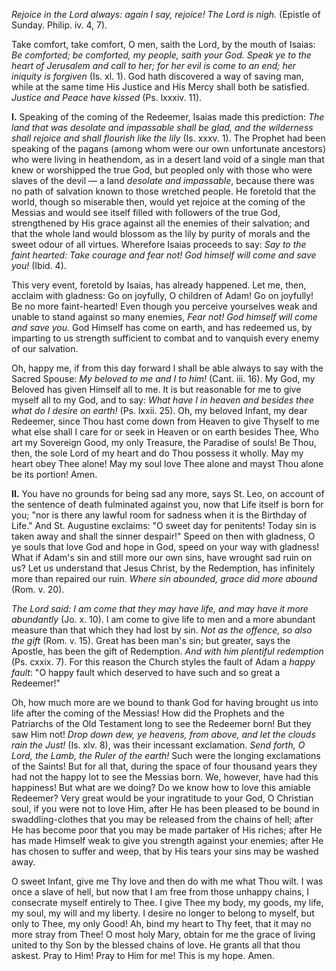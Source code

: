 
*Rejoice in the Lord always: again I say, rejoice! The Lord is nigh.* (Epistle of Sunday. Philip. iv. 4, 7).

Take comfort, take comfort, O men, saith the Lord, by the mouth of Isaias: *Be comforted; be comforted, my people, saith your God. Speak ye to the heart of Jerusalem and call to her; for her evil is come to an end; her iniquity is forgiven* (Is. xl. 1). God hath discovered a way of saving man, while at the same time His Justice and His Mercy shall both be satisfied. *Justice and Peace have kissed* (Ps. lxxxiv. 11).

**I\.** Speaking of the coming of the Redeemer, Isaias made this prediction: *The land that was desolate and impassable shall be glad, and the wilderness shall rejoice and shall flourish like the lily* (Is. xxxv. 1). The Prophet had been speaking of the pagans (among whom were our own unfortunate ancestors) who were living in heathendom, as in a desert land void of a single man that knew or worshipped the true God, but peopled only with those who were slaves of the devil — a land *desolate and impassable*, because there was no path of salvation known to those wretched people. He foretold that the world, though so miserable then, would yet rejoice at the coming of the Messias and would see itself filled with followers of the true God, strengthened by His grace against all the enemies of their salvation; and that the whole land would blossom as the lily by purity of morals and the sweet odour of all virtues. Wherefore Isaias proceeds to say: *Say to the faint hearted: Take courage and fear not! God himself will come and save you!* (Ibid. 4).

This very event, foretold by Isaias, has already happened. Let me, then, acclaim with gladness: Go on joyfully, O children of Adam! Go on joyfully! Be no more faint-hearted! Even though you perceive yourselves weak and unable to stand against so many enemies, *Fear not! God himself will come and save you*. God Himself has come on earth, and has redeemed us, by imparting to us strength sufficient to combat and to vanquish every enemy of our salvation.

Oh, happy me, if from this day forward I shall be able always to say with the Sacred Spouse: *My beloved to me and I to him!* (Cant. iii. 16). My God, my Beloved has given Himself all to me. It is but reasonable for me to give myself all to my God, and to say: *What have I in heaven and besides thee what do I desire on earth!* (Ps. lxxii. 25). Oh, my beloved Infant, my dear Redeemer, since Thou hast come down from Heaven to give Thyself to me what else shall I care for or seek in Heaven or on earth besides Thee, Who art my Sovereign Good, my only Treasure, the Paradise of souls! Be Thou, then, the sole Lord of my heart and do Thou possess it wholly. May my heart obey Thee alone! May my soul love Thee alone and mayst Thou alone be its portion! Amen.

**II\.** You have no grounds for being sad any more, says St. Leo, on account of the sentence of death fulminated against you, now that Life itself is born for you; \"nor is there any lawful room for sadness when it is the Birthday of Life.\" And St. Augustine exclaims: \"O sweet day for penitents! Today sin is taken away and shall the sinner despair!\" Speed on then with gladness, O ye souls that love God and hope in God, speed on your way with gladness! What if Adam\'s sin and still more our own sins, have wrought sad ruin on us? Let us understand that Jesus Christ, by the Redemption, has infinitely more than repaired our ruin. *Where sin abounded, grace did more abound* (Rom. v. 20).

*The Lord said: I am come that they may have life, and may have it more abundantly* (Jo. x. 10). I am come to give life to men and a more abundant measure than that which they had lost by sin. *Not as the offence, so also the gift* (Rom. v. 15). Great has been man\'s sin; but greater, says the Apostle, has been the gift of Redemption. *And with him plentiful redemption* (Ps. cxxix. 7). For this reason the Church styles the fault of Adam a *happy fault*: \"O happy fault which deserved to have such and so great a Redeemer!\"

Oh, how much more are we bound to thank God for having brought us into life after the coming of the Messias! How did the Prophets and the Patriarchs of the Old Testament long to see the Redeemer born! But they saw Him not! *Drop down dew, ye heavens, from above, and let the clouds rain the Just!* (Is. xlv. 8), was their incessant exclamation. *Send forth, O Lord, the Lamb, the Ruler of the earth!* Such were the longing exclamations of the Saints! But for all that, during the space of four thousand years they had not the happy lot to see the Messias born. We, however, have had this happiness! But what are we doing? Do we know how to love this amiable Redeemer? Very great would be your ingratitude to your God, O Christian soul, if you were not to love Him, after He has been pleased to be bound in swaddling-clothes that you may be released from the chains of hell; after He has become poor that you may be made partaker of His riches; after He has made Himself weak to give you strength against your enemies; after He has chosen to suffer and weep, that by His tears your sins may be washed away.

O sweet Infant, give me Thy love and then do with me what Thou wilt. I was once a slave of hell, but now that I am free from those unhappy chains, I consecrate myself entirely to Thee. I give Thee my body, my goods, my life, my soul, my will and my liberty. I desire no longer to belong to myself, but only to Thee, my only Good! Ah, bind my heart to Thy feet, that it may no more stray from Thee! O most holy Mary, obtain for me the grace of living united to thy Son by the blessed chains of love. He grants all that thou askest. Pray to Him! Pray to Him for me! This is my hope. Amen.

